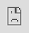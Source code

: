 ```yaml
---
layout: default
permalink: /projects/transient-exposure/
---
```

{% include project-back.html %}

# Transient exposure

### 2021.01. - 2021.09.

Artistic Mixed Reality installation  \| HoloLens 2 

**Technologies:** Unity, C#, MRTK


At 03.09.–04.10.2022, Transient Exposure was presenated as part of the exhibition <a href ="https://codeandmateriality.fki.htw-berlin.de/de/startseite/">Extended Reality – Code and Materiality in Art and Culture</a> of the INKA research group, University of Applied Sciences Berlin.


**Artists:** collective reVerb (Susanne Vincenz, Isabel Robson und Mareike Trillhaas), Berlin and Chitrasena Dance Company, Colombo (Sri Lanka)

**Development:** <a href="https://xr-unites.fki.htw-berlin.de/en/xbpmmm/">XR_Unites team</a>, University of Applied Sciences Berlin

{% include image-gallery.html folder="/uploads/transient/" %}

<div class="video">
    <iframe src="https://player.vimeo.com/video/606456337?h=cb17777b58" 
            style="position:absolute;top:0;left:0;width:100%;height:100%;" 
            frameborder="0" 
            allow="autoplay; fullscreen; picture-in-picture" 
            allowfullscreen>
    </iframe>
</div>

Video and images by Isabel Robson. © reVerb, Chitrasena Dance Company, Sri Lanka, and XR_Unites, HTW Berlin

<script src="https://player.vimeo.com/api/player.js"></script>
